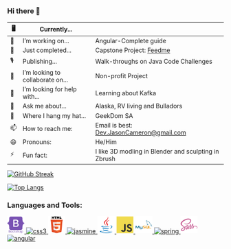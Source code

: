 ### Hi there 👋


| 🖥 | Currently... | |
|----|---|---|
| 🔭 |  I’m working on... |Angular-Complete guide |
| 🙌 | Just completed... | Capstone Project: <a href="https://feedme.lol/">Feedme</a> |
| 🎙 | Publishing... | Walk-throughs on Java Code Challenges |
| 👯 |  I’m looking to collaborate on... | Non-profit Project |
| 🤔 |  I’m looking for help with... | Learning about Kafka |
| 💬 |  Ask me about... | Alaska, RV living and Bulladors |
| 🧢 | Where I hang my hat...| GeekDom SA |
| 📫 |  How to reach me: | Email is best: Dev.JasonCameron@gmail.com |
| 😄 |  Pronouns: | He/Him |
| ⚡ |  Fun fact: | I like 3D modling in Blender and sculpting in Zbrush |


[![GitHub Streak](http://github-readme-streak-stats.herokuapp.com?user=WebDevJasonCameron&theme=dark&hide_border=true&date_format=M%20j%5B%2C%20Y%5D)](https://git.io/streak-stats)

[![Top Langs](https://github-readme-stats.vercel.app/api/top-langs/?username=WebDevJasonCameron&theme=dark&layout=compact&hide_border=true)](https://github.com/WebDevJasonCameron)

<h3 align="left">Languages and Tools:</h3>
<p align="left"> 
  <!--BOOTSTRAP-->
  <a href="https://getbootstrap.com" target="_blank" rel="noreferrer"> 
   <img src="https://raw.githubusercontent.com/devicons/devicon/master/icons/bootstrap/bootstrap-plain-wordmark.svg" alt="bootstrap" width="40" height="40"/> 
  </a> 
    <!--CSS-->
  <a href="https://www.w3schools.com/css/" target="_blank" rel="noreferrer"> 
    <img src="[https://raw.githubusercontent.com/devicons/devicon/master/icons/css3/css3-original-wordmark.svg](https://angular.io/assets/images/logos/angular/angular.svg)" alt="css3" width="40" height="40"/> 
  </a> 
    <!--HTML-->
  <a href="https://www.w3.org/html/" target="_blank" rel="noreferrer"> 
    <img src="https://raw.githubusercontent.com/devicons/devicon/master/icons/html5/html5-original-wordmark.svg" alt="html5" width="40" height="40"/> 
  </a> 
    <!--JASMINE-->
  <a href="https://jasmine.github.io/" target="_blank" rel="noreferrer"> 
    <img src="https://www.vectorlogo.zone/logos/jasmine/jasmine-icon.svg" alt="jasmine" width="40" height="40"/> 
  </a> 
    <!--JAVA-->
  <a href="https://www.java.com" target="_blank" rel="noreferrer"> 
    <img src="https://raw.githubusercontent.com/devicons/devicon/master/icons/java/java-original.svg" alt="java" width="40" height="40"/> 
  </a> 
   <!--JAVASCRIPT-->
  <a href="https://developer.mozilla.org/en-US/docs/Web/JavaScript" target="_blank" rel="noreferrer"> 
    <img src="https://raw.githubusercontent.com/devicons/devicon/master/icons/javascript/javascript-original.svg" alt="javascript" width="40" height="40"/>   </a> 
   <!--MYSQL-->
  <a href="https://www.mysql.com/" target="_blank" rel="noreferrer"> 
    <img src="https://raw.githubusercontent.com/devicons/devicon/master/icons/mysql/mysql-original-wordmark.svg" alt="mysql" width="40" height="40"/> 
  </a> 
    <!--SPRING-->
  <a href="https://spring.io/" target="_blank" rel="noreferrer"> 
    <img src="https://www.vectorlogo.zone/logos/springio/springio-icon.svg" alt="spring" width="40" height="40"/>
  </a>
  <!--SASS-->
  <a href="https://sass-lang.com" target="_blank" rel="noreferrer"> 
    <img src="https://raw.githubusercontent.com/devicons/devicon/master/icons/sass/sass-original.svg" alt="sass" width="40" height="40"/> 
  </a>
  <!--ANGULAR-->
  <a href="https:/angular.io/docs" target="_blank" rel="noreferrer"> 
      <img src="https://as2.ftcdn.net/v2/jpg/02/95/03/85/1000_F_295038583_mn0uxJ6A0YO57HA4xXQqHFUjiW1BcqBE.jpg](https://angular.io/assets/images/logos/angular/angular.svg" alt="angular" width="40" height="40"/>
  </a>

</p>

